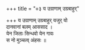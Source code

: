 +++
title = "०३ य उग्राणाम् उग्रबाहुर्"

+++
य उग्राणाम् उग्रबाहुर् यजुर् यो  
दानवानां बलम् आससाद ।  
येन जिताः सिन्धवो येन गावः  
स नो मुञ्चत्व् अंहसः ॥